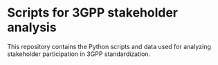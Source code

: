 # Scripts for 3GPP stakeholder analysis
This repository contains the Python scripts and data used for analyzing stakeholder participation in 3GPP standardization.
